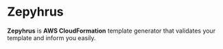 # Zepyhrus

**Zepyhrus** is **AWS CloudFormation** template generator that validates your template and inform you easily.